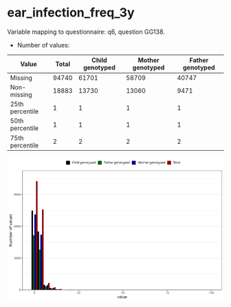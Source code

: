 # ear_infection_freq_3y
Variable mapping to questionnaire: q6, question GG138.
- Number of values:

| Value | Total | Child genotyped | Mother genotyped | Father genotyped |
| ----- | ----- | --------------- | ---------------- | ---------------- |
| Missing | 94740 | 61701 | 58709 | 40747 |
| Non-missing | 18883 | 13730 | 13060 | 9471 |
| 25th percentile | 1 | 1 | 1 | 1 |
| 50th percentile | 1 | 1 | 1 | 1 |
| 75th percentile | 2 | 2 | 2 | 2 |



![](ear_infection_freq_3y_n.png)



